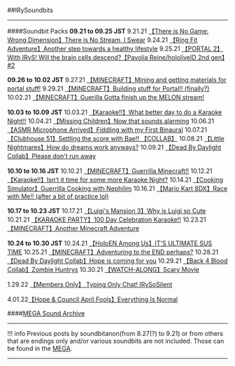 ##IRySoundbits

***
####Soundbit Packs
**09.21 to 09.25 JST**
9.21.21 [【There is No Game: Wrong Dimension】There is No Stream, I Swear](https://rentry.co/o7p8y)
9.24.21 [【Ring Fit Adventure】Another step towards a healthy lifestyle](https://rentry.co/twwob)
9.25.21 [【PORTAL 2】With IRyS! Will the brain cells descend?【Pavolia Reine/hololiveID 2nd gen】\#2](https://rentry.co/8oup6)

**09.26 to 10.02 JST**
9.27.21 [【MINECRAFT】Mining and getting materials for portal stuff!](https://rentry.co/6xgxg)
9.29.21 [【MINECRAFT】Building stuff for Portal!! (finally?)](https://rentry.co/v98t2)
10.02.21 [【MINECRAFT】Guerilla Gotta finish up the MELON stream!](https://rentry.co/gwhux)

**10.03 to 10.09 JST**
10.03.21 [【Karaoke!!】What better day to do a Karaoke Night!!](https://rentry.co/k25em)
10.04.21 [【Missing Children】Now that sounds alarming](https://rentry.co/ei58o)
10.06.21 [【ASMR Microphone Arrived】Fiddling with my First Binaural](https://rentry.co/s453f)
10.07.21 [【Clubhouse 51】Settling the score with Bae!! 【COLLAB】](https://rentry.co/m2bk9)
10.08.21 [【Little Nightmares】How do dreams work anyways?](https://rentry.co/4s69e)
10.09.21 [【Dead By Daylight Collab】Please don't run away](https://rentry.co/kzswk)

**10.10 to 10.16 JST**
10.10.21 [【MINECRAFT】Guerrilla Minecraft!!](https://rentry.co/v44yh)
10.12.21 [【Karaoke!!】Isn’t it time for some more Karaoke Night?](https://rentry.co/zrh3p)
10.14.21 [【Cooking Simulator】Guerrilla Cooking with Nephilim](https://rentry.co/ra5nf)
10.16.21 [【Mario Kart 8DX】Race with Me!! (after a bit of practice lol)](https://rentry.co/cgnfd)

**10.17 to 10.23 JST**
10.17.21 [【Luigi's Mansion 3】Why is Luigi so Cute ](https://rentry.co/5drg3)
10.21.21 [【KARAOKE PARTY】100 Day Celebration Karaoke!!](https://rentry.co/2xxus)
10.23.21 [【MINECRAFT】Another Minecraft Adventure](https://rentry.co/gocs6)

**10.24 to 10.30 JST**
10.24.21 [【HoloEN Among Us】IT'S ULTIMATE SUS TIME](https://rentry.co/qhiu8)
10.25.21 [【MINECRAFT】Adventuring to the END perhaps?](https://rentry.co/8sxzp)
10.28.21 [【Dead By Daylight Collab】Hope is coming for you](https://rentry.co/cnaq9)
10.29.21 [【Back 4 Blood Collab】Zombie Huntrys](https://rentry.co/eivqp)
10.30.21 [【WATCH-ALONG】Scary Movie](https://rentry.co/5mmwp)

1.29.22 [【Members Only】 Typing Only Chat! IRySoSilent](https://rentry.org/2i83t)

4.01.22[【Hope & Council April Fools】Everything Is Normal](https://rentry.org/5k2ok)


####[MEGA Sound Archive](https://mega.nz/folder/PJljFaDC#bERcB4FtvuLJpahT2AFb5Q)
***

!!! info
	Previous posts by soundbitanon(from 8.27(?) to 9.21) or from others that are endings only and/or various soundbits are not included. Those can be found in the [MEGA](https://mega.nz/folder/PJljFaDC#bERcB4FtvuLJpahT2AFb5Q/folder/SEtkCagZ).
***